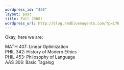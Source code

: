 ```yaml
--- 
wordpress_id: "430"
layout: post
title: Fall 2008!
wordpress_url: http://blog.redbluemagenta.com/?p=176
---
```

<p>Okay, here we are:</p>

<p>
MATH 407: Linear Optimization<br />
PHIL 342: History of Modern Ethics<br />
PHIL 453: Philosophy of Language<br />
AAS 306: Basic Tagalog</p>
